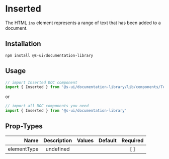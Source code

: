 # Inserted
The HTML `ins` element represents a range of text that has been added to a document.

## Installation
`npm install @s-ui/documentation-library`

## Usage

```js
// import Inserted DOC component
import { Inserted } from '@s-ui/documentation-library/lib/components/Text/Text.js'
```

or

```js
// import all DOC components you need
import { Inserted } from '@s-ui/documentation-library'
```

## Prop-Types

| Name | Description | Values  | Default | Required |
| ---: |:---:| ---:| ---: |:---: |
| elementType | undefined | | |  [ ]  |
